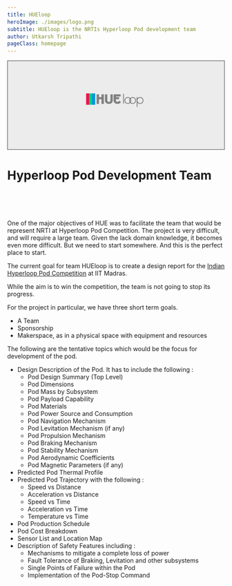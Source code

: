 ```yaml
---
title: HUEloop
heroImage: ./images/logo.png
subtitle: HUEloop is the NRTIs Hyperloop Pod development team 
author: Utkarsh Tripathi
pageClass: homepage
---
```

<center>
<img class="hueloop_hero" src="./cover.png">
<img class="hueloop_hero_mobile" src="./cover_mobile.png" width="250px">
</center>
<blogPage><h1 style="height:100px;">Hyperloop Pod Development Team</h1>

<p>

One of the major objectives of HUE was to facilitate the team that would be represent NRTI at Hyperloop Pod Competition. The project is very difficult, and will require a large team. Given the lack domain knowledge, it becomes even more difficult. But we need to start somewhere. And this is the perfect place to start.

The current goal for team HUEloop is to create a design report for the <a href="https://ihpc2020.web.app/">Indian Hyperloop Pod Competition</a> at IIT Madras. 

While the aim is to win the competition, the team is not going to stop its progress. 

For the project in particular, we have three short term goals.

- A Team
- Sponsorship
- Makerspace, as in a physical space with equipment and resources

The following are the tentative topics which would be the focus for development of the pod.

- Design Description of the Pod.  It has to include the following : 
    - Pod Design Summary (Top Level)
    - Pod Dimensions
    - Pod Mass by Subsystem
    - Pod Payload Capability
    - Pod Materials
    - Pod Power Source and Consumption
    - Pod Navigation Mechanism
    - Pod Levitation Mechanism (if any)
    - Pod Propulsion Mechanism
    - Pod Braking Mechanism
    - Pod Stability Mechanism
    - Pod Aerodynamic Coefficients
    - Pod Magnetic Parameters (if any)
- Predicted Pod Thermal Profile
- Predicted Pod Trajectory with the following :
    - Speed vs Distance
    - Acceleration vs Distance
    - Speed vs Time
    - Acceleration vs Time
    - Temperature vs Time
- Pod Production Schedule
- Pod Cost Breakdown
- Sensor List and Location Map
- Description of Safety Features including :
    - Mechanisms to mitigate a complete loss of power
    - Fault Tolerance of Braking, Levitation and other subsystems
    - Single Points of Failure within the Pod
    - Implementation of the Pod-Stop Command

</p>
</blogPage>



<style>
    .hueloop_hero{
        width: 100vw;
    }
    .hueloop_hero_mobile{
        display: none;
    }
    @media only screen and (max-width: 600px) {
        .hueloop_hero_mobile{
            margin-top: 20vh;
            display: block;
        }
        .hueloop_hero{
           display: none;
    }
    }
</style>

